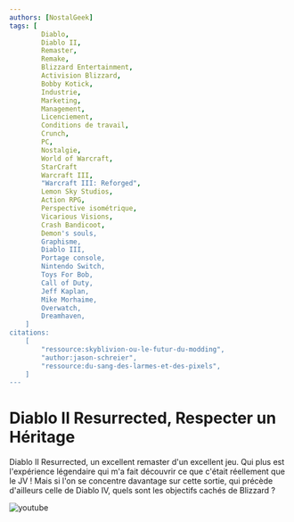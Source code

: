 ```yaml
---
authors: [NostalGeek]
tags: [
        Diablo,
        Diablo II,
        Remaster,
        Remake,
        Blizzard Entertainment,
        Activision Blizzard,
        Bobby Kotick,
        Industrie,
        Marketing,
        Management,
        Licenciement,
        Conditions de travail,
        Crunch,
        PC,
        Nostalgie,
        World of Warcraft,
        StarCraft
        Warcraft III,
        "Warcraft III: Reforged",
        Lemon Sky Studios,
        Action RPG,
        Perspective isométrique,
        Vicarious Visions,
        Crash Bandicoot,
        Demon's souls,
        Graphisme,
        Diablo III,
        Portage console,
        Nintendo Switch,
        Toys For Bob,
        Call of Duty,
        Jeff Kaplan,
        Mike Morhaime,
        Overwatch,
        Dreamhaven,
    ]
citations:
    [
        "ressource:skyblivion-ou-le-futur-du-modding",
        "author:jason-schreier",
        "ressource:du-sang-des-larmes-et-des-pixels",
    ]
---
```


# Diablo II Resurrected, Respecter un Héritage

Diablo II Resurrected, un excellent remaster d'un excellent jeu. Qui plus est l'expérience légendaire qui m'a fait découvrir ce que c'était réellement que le JV ! Mais si l'on se concentre davantage sur cette sortie, qui précède d'ailleurs celle de Diablo IV, quels sont les objectifs cachés de Blizzard ?

![youtube](https://www.youtube.com/watch?v=0INJ5gZauOE)
